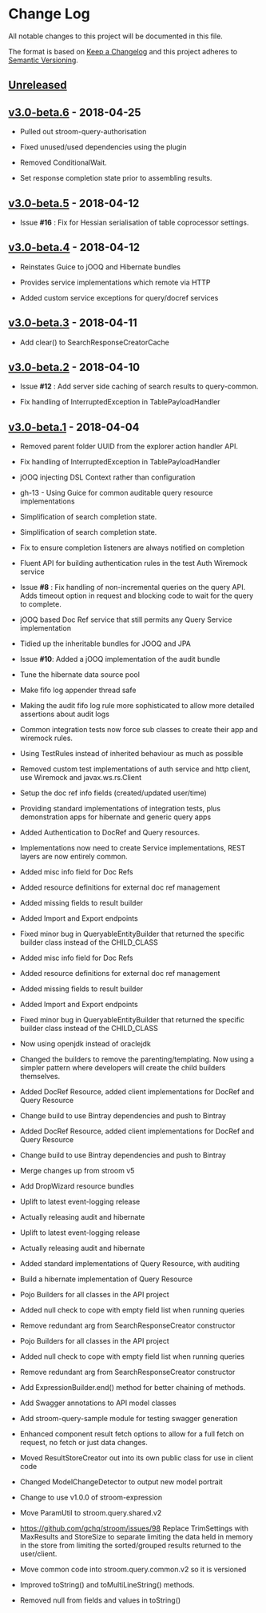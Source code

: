 # Change Log
All notable changes to this project will be documented in this file.

The format is based on [Keep a Changelog](http://keepachangelog.com/) 
and this project adheres to [Semantic Versioning](http://semver.org/).

## [Unreleased]


## [v3.0-beta.6] - 2018-04-25

* Pulled out stroom-query-authorisation
* Fixed unused/used dependencies using the plugin

* Removed ConditionalWait.

* Set response completion state prior to assembling results.

## [v3.0-beta.5] - 2018-04-12

* Issue **#16** : Fix for Hessian serialisation of table coprocessor settings.

## [v3.0-beta.4] - 2018-04-12

* Reinstates Guice to jOOQ and Hibernate bundles

* Provides service implementations which remote via HTTP

* Added custom service exceptions for query/docref services

## [v3.0-beta.3] - 2018-04-11

* Add clear() to SearchResponseCreatorCache

## [v3.0-beta.2] - 2018-04-10

* Issue **#12** : Add server side caching of search results to query-common.

* Fix handling of InterruptedException in TablePayloadHandler

## [v3.0-beta.1] - 2018-04-04

* Removed parent folder UUID from the explorer action handler API.

* Fix handling of InterruptedException in TablePayloadHandler

* jOOQ injecting DSL Context rather than configuration

* gh-13 - Using Guice for common auditable query resource implementations

* Simplification of search completion state.

* Simplification of search completion state.

* Fix to ensure completion listeners are always notified on completion

* Fluent API for building authentication rules in the test Auth Wiremock service

* Issue **#8** : Fix handling of non-incremental queries on the query API. Adds timeout option in request and blocking code to wait for the query to complete.

* jOOQ based Doc Ref service that still permits any Query Service implementation

* Tidied up the inheritable bundles for JOOQ and JPA

* Issue **#10**: Added a jOOQ implementation of the audit bundle

* Tune the hibernate data source pool

* Make fifo log appender thread safe

* Making the audit fifo log rule more sophisticated to allow more detailed assertions about audit logs

* Common integration tests now force sub classes to create their app and wiremock rules.

* Using TestRules instead of inherited behaviour as much as possible

* Removed custom test implementations of auth service and http client, use Wiremock and javax.ws.rs.Client

* Setup the doc ref info fields (created/updated user/time)

* Providing standard implementations of integration tests, plus demonstration apps for hibernate and generic query apps

* Added Authentication to DocRef and Query resources.

* Implementations now need to create Service implementations, REST layers are now entirely common.

* Added misc info field for Doc Refs

* Added resource definitions for external doc ref management

* Added missing fields to result builder

* Added Import and Export endpoints

* Fixed minor bug in QueryableEntityBuilder that returned the specific builder class instead of the CHILD_CLASS

* Added misc info field for Doc Refs

* Added resource definitions for external doc ref management

* Added missing fields to result builder

* Added Import and Export endpoints

* Fixed minor bug in QueryableEntityBuilder that returned the specific builder class instead of the CHILD_CLASS

* Now using openjdk instead of oraclejdk

* Changed the builders to remove the parenting/templating. Now using a simpler pattern where developers will create the child builders themselves.

* Added DocRef Resource, added client implementations for DocRef and Query Resource

* Change build to use Bintray dependencies and push to Bintray

* Added DocRef Resource, added client implementations for DocRef and Query Resource

* Change build to use Bintray dependencies and push to Bintray

* Merge changes up from stroom v5

* Add DropWizard resource bundles

* Uplift to latest event-logging release

* Actually releasing audit and hibernate

* Uplift to latest event-logging release

* Actually releasing audit and hibernate

* Added standard implementations of Query Resource, with auditing

* Build a hibernate implementation of Query Resource

* Pojo Builders for all classes in the API project

* Added null check to cope with empty field list when running queries

* Remove redundant arg from SearchResponseCreator constructor

* Pojo Builders for all classes in the API project

* Added null check to cope with empty field list when running queries

* Remove redundant arg from SearchResponseCreator constructor

* Add ExpressionBuilder.end() method for better chaining of methods.

* Add Swagger annotations to API model classes

* Add stroom-query-sample module for testing swagger generation

* Enhanced component result fetch options to allow for a full fetch on request, no fetch or just data changes.

* Moved ResultStoreCreator out into its own public class for use in client code

* Changed ModelChangeDetector to output new model portrait

* Change to use v1.0.0 of stroom-expression

* Move ParamUtil to stroom.query.shared.v2

* https://github.com/gchq/stroom/issues/98 Replace TrimSettings with MaxResults and StoreSize to separate limiting the data held in memory in the store from limiting the sorted/grouped results returned to the user/client.

* Move common code into stroom.query.common.v2 so it is versioned

* Improved toString() and toMultiLineString() methods.

* Removed null from fields and values in toString()

[Unreleased]: https://github.com/gchq/stroom-query/compare/v3.0-beta.6...HEAD
[v3.0-beta.6]: https://github.com/gchq/stroom-query/compare/v3.0-beta.5...v3.0-beta.6
[v3.0-beta.5]: https://github.com/gchq/stroom-query/compare/v3.0-beta.4...v3.0-beta.5
[v3.0-beta.4]: https://github.com/gchq/stroom-query/compare/v3.0-beta.3...v3.0-beta.4
[v3.0-beta.3]: https://github.com/gchq/stroom-query/compare/v3.0-beta.2...v3.0-beta.3
[v3.0-beta.2]: https://github.com/gchq/stroom-query/compare/v3.0-beta.1...v3.0-beta.2
[v3.0-beta.1]: https://github.com/gchq/stroom-query/compare/v2.0-beta.1...v3.0-beta.1
[v2.0-beta.1]: https://github.com/gchq/stroom-query/compare/v1.0.1...v2.0-beta.1
[v1.0.1]: https://github.com/gchq/stroom-query/compare/v1.0.0...v1.0.1
[v1.0.0]: https://github.com/gchq/stroom-query/releases/tag/v1.0.0
